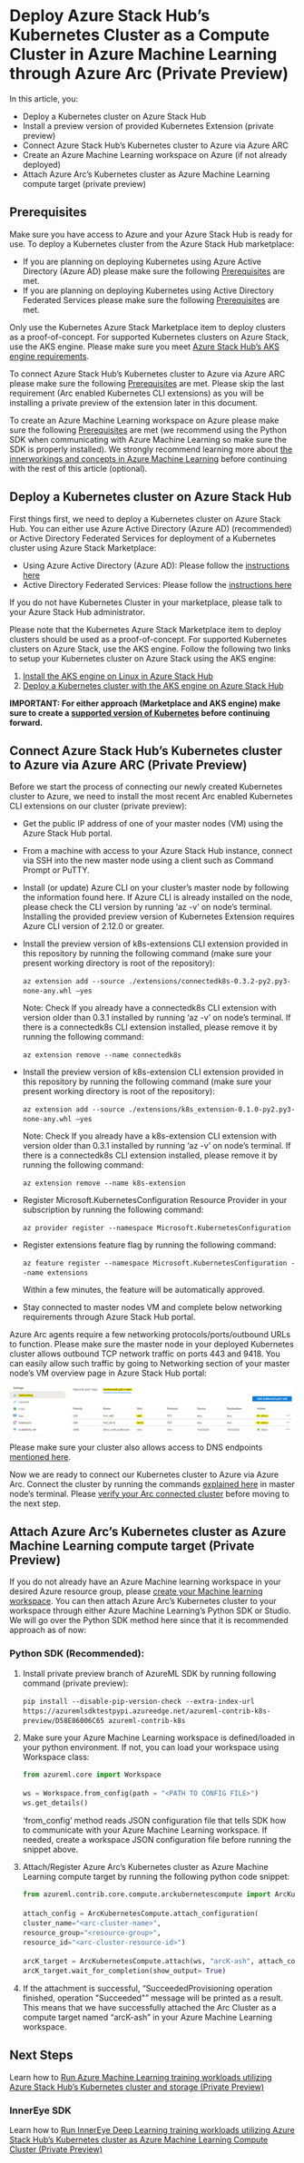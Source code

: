 # Deploy Azure Stack Hub’s Kubernetes Cluster as a Compute Cluster in Azure Machine Learning through Azure Arc (Private Preview)

In this article, you:

*	Deploy a Kubernetes cluster on Azure Stack Hub
*	Install a preview version of provided Kubernetes Extension (private preview)
*	Connect Azure Stack Hub’s Kubernetes cluster to Azure via Azure ARC
*	Create an Azure Machine Learning workspace on Azure (if not already deployed)
*	Attach Azure Arc’s Kubernetes cluster as Azure Machine Learning compute target (private preview)

## Prerequisites

Make sure you have access to Azure and your Azure Stack Hub is ready for use.
To deploy a Kubernetes cluster from the Azure Stack Hub marketplace:

*	If you are planning on deploying Kubernetes using Azure Active Directory (Azure AD) please make sure the following [Prerequisites](https://docs.microsoft.com/en-us/azure-stack/user/azure-stack-solution-template-kubernetes-azuread?view=azs-2008#prerequisites) are met.
*	If you are planning on deploying Kubernetes using Active Directory Federated Services please make sure the following [Prerequisites](https://docs.microsoft.com/en-us/azure-stack/user/azure-stack-solution-template-kubernetes-adfs?view=azs-2008#prerequisites) are met.

Only use the Kubernetes Azure Stack Marketplace item to deploy clusters as a proof-of-concept. For supported Kubernetes clusters on Azure Stack, use the AKS engine. Please make sure you meet [Azure Stack Hub’s AKS engine requirements](https://docs.microsoft.com/en-us/azure-stack/user/azure-stack-kubernetes-aks-engine-set-up?view=azs-2008#prerequisites-for-the-aks-engine). 

To connect Azure Stack Hub’s Kubernetes cluster to Azure via Azure ARC please make sure the following [Prerequisites](https://docs.microsoft.com/en-us/azure/azure-arc/kubernetes/connect-cluster#before-you-begin) are met. Please skip the last requirement (Arc enabled Kubernetes CLI extensions) as you will be installing a private preview of the extension later in this document.

To create an Azure Machine Learning workspace on Azure please make sure the following [Prerequisites](https://docs.microsoft.com/en-us/azure/machine-learning/how-to-manage-workspace?tabs=python#prerequisites) are met (we recommend using the Python SDK when communicating with Azure Machine Learning so make sure the SDK is properly installed). We strongly recommend learning more about [the innerworkings and concepts in Azure Machine Learning](https://docs.microsoft.com/en-us/azure/machine-learning/concept-azure-machine-learning-architecture) before continuing with the rest of this article (optional).

## Deploy a Kubernetes cluster on Azure Stack Hub

First things first, we need to deploy a Kubernetes cluster on Azure Stack Hub. You can either use Azure Active Directory (Azure AD) (recommended) or Active Directory Federated Services for deployment of a Kubernetes cluster using Azure Stack Marketplace:

*	Using Azure Active Directory (Azure AD): Please follow the [instructions here](https://docs.microsoft.com/en-us/azure-stack/user/azure-stack-solution-template-kubernetes-azuread?view=azs-2008#create-a-service-principal)
*	Active Directory Federated Services: Please follow the [instructions here](https://docs.microsoft.com/en-us/azure-stack/user/azure-stack-solution-template-kubernetes-adfs?view=azs-2008#create-a-service-principal)

If you do not have Kubernetes Cluster in your marketplace, please talk to your Azure Stack Hub administrator. 

Please note that the Kubernetes Azure Stack Marketplace item to deploy clusters should be used as a proof-of-concept. For supported Kubernetes clusters on Azure Stack, use the AKS engine. Follow the following two links to setup your Kubernetes cluster on Azure Stack using the AKS engine:

1.	[Install the AKS engine on Linux in Azure Stack Hub](https://docs.microsoft.com/en-us/azure-stack/user/azure-stack-kubernetes-aks-engine-deploy-linux?view=azs-2008)
2.	[Deploy a Kubernetes cluster with the AKS engine on Azure Stack Hub](https://docs.microsoft.com/en-us/azure-stack/user/azure-stack-kubernetes-aks-engine-deploy-cluster?view=azs-2008)

**IMPORTANT: For either approach (Marketplace and AKS engine) make sure to create a [supported version of Kubernetes](https://docs.microsoft.com/en-us/azure/aks/supported-kubernetes-versions#kubernetes-version-support-policy) before continuing forward.**

## Connect Azure Stack Hub’s Kubernetes cluster to Azure via Azure ARC (Private Preview)

Before we start the process of connecting our newly created Kubernetes cluster to Azure, we need to install the most recent Arc enabled Kubernetes CLI extensions on our cluster (private preview):

*	Get the public IP address of one of your master nodes (VM) using the Azure Stack Hub portal.
*	From a machine with access to your Azure Stack Hub instance, connect via SSH into the new master node using a client such as Command Prompt or PuTTY.
*	Install (or update) Azure CLI on your cluster’s master node by following the information found here. If Azure CLI is already installed on the node, please check the CLI version by running ‘az -v’ on node’s terminal. Installing the provided preview version of Kubernetes Extension requires Azure CLI version of 2.12.0 or greater. 
*	Install the preview version of k8s-extensions CLI extension provided in this repository by running the following command (make sure your present working directory is root of the repository):

    ```az extension add --source ./extensions/connectedk8s-0.3.2-py2.py3-none-any.whl –yes```
    
    Note: Check If you already have a connectedk8s CLI extension with version older than 0.3.1 installed by running ‘az -v’ on node’s terminal. If there is a connectedk8s CLI extension installed, please remove it by running the following command:

    ```az extension remove --name connectedk8s```

*	Install the preview version of k8s-extension CLI extension provided in this repository by running the following command (make sure your present working directory is root of the repository):

    ```az extension add --source ./extensions/k8s_extension-0.1.0-py2.py3-none-any.whl –yes```

    Note: Check If you already have a k8s-extension CLI extension with version older than 0.3.1 installed by running ‘az -v’ on node’s terminal. If there is a connectedk8s CLI extension installed, please remove it by running the following command:

    ```az extension remove --name k8s-extension```

*	Register Microsoft.KubernetesConfiguration Resource Provider in your subscription by running the following command:

    ```az provider register --namespace Microsoft.KubernetesConfiguration```

*	Register extensions feature flag by running the following command: 

    ```az feature register --namespace Microsoft.KubernetesConfiguration --name extensions```

    Within a few minutes, the feature will be automatically approved.

*	Stay connected to master nodes VM and complete below networking requirements through Azure Stack Hub portal.

Azure Arc agents require a few networking protocols/ports/outbound URLs to function. Please make sure the master node in your deployed Kubernetes cluster allows outbound TCP network traffic on ports 443 and 9418. You can easily allow such traffic by going to Networking section of your master node’s VM overview page in Azure Stack Hub portal:

<p align="center">
  <img src="imgs/network.png" />
</p>

Please make sure your cluster also allows access to DNS endpoints [mentioned here](https://docs.microsoft.com/en-us/azure/azure-arc/kubernetes/connect-cluster#network-requirements). 

Now we are ready to connect our Kubernetes cluster to Azure via Azure Arc. Connect the cluster by running the commands [explained here](https://docs.microsoft.com/en-us/azure/azure-arc/kubernetes/connect-cluster#connect-a-cluster) in master node’s terminal. Please [verify your Arc connected cluster](https://docs.microsoft.com/en-us/azure/azure-arc/kubernetes/connect-cluster#connect-a-cluster) before moving to the next step.

## Attach Azure Arc’s Kubernetes cluster as Azure Machine Learning compute target (Private Preview)

If you do not already have an Azure Machine learning workspace in your desired Azure resource group, please [create your Machine learning workspace](https://docs.microsoft.com/en-us/azure/machine-learning/concept-workspace#-create-a-workspace). You can then attach Azure Arc’s Kubernetes cluster to your workspace through either Azure Machine Learning’s Python SDK or Studio. We will go over the Python SDK method here since that it is recommended approach as of now:

### Python SDK (Recommended):

1. Install private preview branch of AzureML SDK by running following command (private preview):

    ```pip install --disable-pip-version-check --extra-index-url https://azuremlsdktestpypi.azureedge.net/azureml-contrib-k8s-preview/D58E86006C65 azureml-contrib-k8s```

2. Make sure your Azure Machine Learning workspace is defined/loaded in your python environment. If not, you can load your workspace using Workspace class:
    
    ```python 
    from azureml.core import Workspace 
    
    ws = Workspace.from_config(path = "<PATH TO CONFIG FILE>")
    ws.get_details()
    ```
    ‘from_config’ method reads JSON configuration file that tells SDK how to communicate with your Azure Machine Learning workspace. If needed, create a workspace JSON configuration file before running the snippet above.

3. Attach/Register Azure Arc’s Kubernetes cluster as Azure Machine Learning compute target by running the following python code snippet:
    
    ```python 
    from azureml.contrib.core.compute.arckubernetescompute import ArcKubernetesCompute
   
    attach_config = ArcKubernetesCompute.attach_configuration(
    cluster_name="<arc-cluster-name>",
    resource_group="<resource-group>",
    resource_id="<arc-cluster-resource-id>")
    
    arcK_target = ArcKubernetesCompute.attach(ws, "arcK-ash", attach_config)
    arcK_target.wait_for_completion(show_output= True)
    ```

4. If the attachment is successful, “SucceededProvisioning operation finished, operation "Succeeded"” message will be printed as a result. This means that we have successfully attached the Arc Cluster as a compute target named “arcK-ash” in your Azure Machine Learning workspace. 


## Next Steps

Learn how to [Run Azure Machine Learning training workloads utilizing Azure Stack Hub’s Kubernetes cluster and storage (Private Preview)](Train-AzureArc.md)



### InnerEye SDK

Learn how to [Run InnerEye Deep Learning training workloads utilizing Azure Stack Hub’s Kubernetes cluster as Azure Machine Learning Compute Cluster (Private Preview)](innereye-AzureArc.md)

